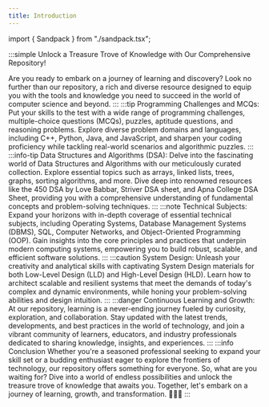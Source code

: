 ```yaml
---
title: Introduction
---
```


import { Sandpack } from "./sandpack.tsx";

<Sandpack>

:::simple
Unlock a Treasure Trove of Knowledge with Our Comprehensive Repository!

Are you ready to embark on a journey of learning and discovery? Look no further than our repository, a rich and diverse resource designed to equip you with the tools and knowledge you need to succeed in the world of computer science and beyond.
:::
:::tip Programming Challenges and MCQs:
Put your skills to the test with a wide range of programming challenges, multiple-choice questions (MCQs), puzzles, aptitude questions, and reasoning problems. Explore diverse problem domains and languages, including C++, Python, Java, and JavaScript, and sharpen your coding proficiency while tackling real-world scenarios and algorithmic puzzles.
:::
:::info-tip Data Structures and Algorithms (DSA):
Delve into the fascinating world of Data Structures and Algorithms with our meticulously curated collection. Explore essential topics such as arrays, linked lists, trees, graphs, sorting algorithms, and more. Dive deep into renowned resources like the 450 DSA by Love Babbar, Striver DSA sheet, and Apna College DSA Sheet, providing you with a comprehensive understanding of fundamental concepts and problem-solving techniques.
:::
:::note Technical Subjects:
Expand your horizons with in-depth coverage of essential technical subjects, including Operating Systems, Database Management Systems (DBMS), SQL, Computer Networks, and Object-Oriented Programming (OOP). Gain insights into the core principles and practices that underpin modern computing systems, empowering you to build robust, scalable, and efficient software solutions.
:::
:::caution System Design:
Unleash your creativity and analytical skills with captivating System Design materials for both Low-Level Design (LLD) and High-Level Design (HLD). Learn how to architect scalable and resilient systems that meet the demands of today's complex and dynamic environments, while honing your problem-solving abilities and design intuition.
:::
:::danger Continuous Learning and Growth:
At our repository, learning is a never-ending journey fueled by curiosity, exploration, and collaboration. Stay updated with the latest trends, developments, and best practices in the world of technology, and join a vibrant community of learners, educators, and industry professionals dedicated to sharing knowledge, insights, and experiences.
:::
:::info Conclusion
Whether you're a seasoned professional seeking to expand your skill set or a budding enthusiast eager to explore the frontiers of technology, our repository offers something for everyone. So, what are you waiting for? Dive into a world of endless possibilities and unlock the treasure trove of knowledge that awaits you. Together, let's embark on a journey of learning, growth, and transformation. 🚀🌐💡
:::

</Sandpack>
